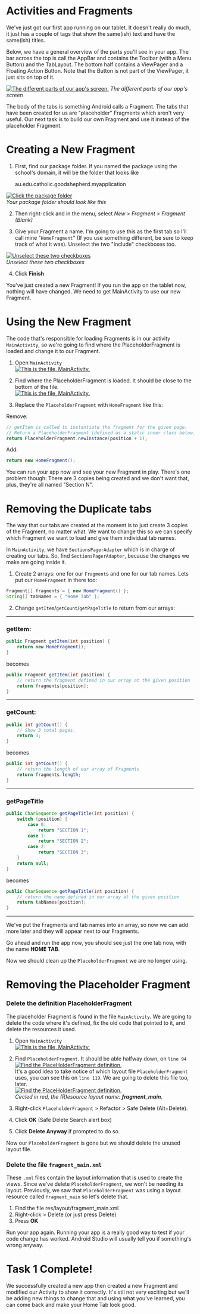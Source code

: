 Activities and Fragments
========================

We've just got our first app running on our tablet. It doesn't really do much, it just has a couple of tags that show the same(ish) text and have the same(ish) titles.

Below, we have a general overview of the parts you'll see in your app. The bar across the top is call the AppBar and contains the Toolbar (with a Menu Button) and the TabLayout. The bottom half contains a ViewPager and a Floating Action Button. Note that the Button is not part of the ViewPager, it just sits on top of it.

[![The different parts of our app's screen.](images/app_parts.png)](images/app_parts.png)
*The different parts of our app's screen*

The body of the tabs is something Android calls a Fragment. The tabs that have been created for us are "placeholder" Fragments which aren't very useful. Our next task is to build our own Fragment and use it instead of the placeholder Fragment.

# Creating a New Fragment

1) First, find our package folder. If you named the package using the school's domain, it will be the folder that looks like 

    au.edu.catholic.goodshepherd.myapplication

[![Click the package folder](images/click_package.png)](images/click_package.png)  
*Your package folder should look like this*

2) Then right-click and in the menu, select *New > Fragment > Fragment (Blank)*

3) Give your Fragment a name. I'm going to use this as the first tab so I'll call mine "`HomeFragment`" (If you use something different, be sure to keep track of what it was). Unselect the two "Include" checkboxes too. 

[![Unselect these two checkboxes](images/fragment_configure_component.png)](images/fragment_configure_component.png)  
*Unselect these two checkboxes*

4) Click **Finish**

You've just created a new Fragment! If you run the app on the tablet now, nothing will have changed. We need to get MainActivity to use our new Fragment.

# Using the New Fragment

The code that's responsible for loading Fragments is in our activity `MainActivity`, so we're going to find where the PlaceholderFragment is loaded and change it to our Fragment.

1) Open `MainActivity`  
[![This is the file, `MainActivity`.](images/project_view_main_activity.png)](images/project_view_main_activity.png)  

2) Find where the PlaceholderFragment is loaded. It should be close to the bottom of the file.  
[![This is the file, `MainActivity`.](images/load_placeholder_fragment.png)](images/load_placeholder_fragment.png)  


3) Replace the `PlaceholderFragment` with `HomeFragment` like this:

Remove:

```java
// getItem is called to instantiate the fragment for the given page.
// Return a PlaceholderFragment (defined as a static inner class below).
return PlaceholderFragment.newInstance(position + 1);
```

Add:

```java
return new HomeFragment();
```

You can run your app now and see your new Fragment in play. There's one problem though: There are 3 copies being created and we don't want that, plus, they're all named "Section N".

# Removing the Duplicate tabs

The way that our tabs are created at the moment is to just create 3 copies of the Fragment, no matter what. We want to change this so we can specify which Fragment we want to load and give them individual tab names.

In `MainActivity`, we have `SectionsPagerAdapter` which is in charge of creating our tabs. So, find `SectionsPagerAdapter`, because the changes we make are going inside it.

1) Create 2 arrays: one for our `Fragment`s and one for our tab names. Lets put our `HomeFragment` in there too:

```java
Fragment[] fragments = { new HomeFragment() };
String[] tabNames = { "Home Tab" };
```

2) Change `getItem`/`getCount`/`getPageTitle` to return from our arrays:

---
### getItem:
```java
public Fragment getItem(int position) {
    return new HomeFragment();
}
```
becomes
```java
public Fragment getItem(int position) {
    // return the fragment defined in our array at the given position
    return fragments[position];
}
```

---
### getCount:

```java
public int getCount() {
    // Show 3 total pages.
    return 3;
}
```
becomes
```java
public int getCount() {
    // return the length of our array of Fragments 
    return fragments.length;
}
```

---
### getPageTitle
```java
public CharSequence getPageTitle(int position) {
    switch (position) {
        case 0:
            return "SECTION 1";
        case 1:
            return "SECTION 2";
        case 2:
            return "SECTION 3";
    }
    return null;
}
```
becomes
```java
public CharSequence getPageTitle(int position) {
    // return the name defined in our array at the given position
    return tabNames[position];
}
```

---

We've put the Fragments and tab names into an array, so now we can add more later and they will appear next to our Fragments.

Go ahead and run the app now, you should see just the one tab now, with the name **HOME TAB**.

Now we should clean up the `PlaceholderFragment` we are no longer using.

# Removing the Placeholder Fragment

### Delete the definition PlaceholderFragment

The placeholder Fragment is found in the file `MainActivity`. We are going to delete the code where it's defined, fix the old code that pointed to it, and delete the resources it used.

1) Open `MainActivity`  
[![This is the file, `MainActivity`.](images/project_view_main_activity.png)](images/project_view_main_activity.png)  

2) Find `PlaceholderFragment`. It should be able halfway down, on `line 94`  
[![Find the PlaceHolderFragment definition.](images/placeholder_fragment.png)](images/placeholder_fragment.png)  
It's a good idea to take notice of which layout file `PlaceholderFragment` uses, you can see this on `line 119`. We are going to delete this file too, later.  
[![Find the PlaceHolderFragment definition.](images/fragment_main_name.png)](images/fragment_main_name.png)  
*Circled in red, the (R)esource layout name: **fragment_main***.


3) Right-click `PlaceholderFragment` > Refactor > Safe Delete (Alt+Delete).  

4) Click **OK** (Safe Delete Search alert box)

5) Click **Delete Anyway** if prompted to do so.

Now our `PlaceholderFragment` is gone but we should delete the unused layout file.

### Delete the file `fragment_main.xml`

These `.xml` files contain the layout information that is used to create the views. Since we've delete `PlaceholderFragment`, we won't be needing its layout. Previously, we saw that `PlaceholderFragment` was using a layout resource called `fragment_main` so let's delete that. 

1) Find the file res/layout/fragment_main.xml
2) Right-click > Delete (or just press Delete)
3) Press **OK**

Run your app again. Running your app is a really good way to test if your code change has worked. Android Studio will usually tell you if something's wrong anyway.

# Task 1 Complete!

We successfully created a new app then created a new Fragment and modified our Activity to show it correctly. It's stil not very exciting but we'll be adding new things to change that and using what you've learned, you can come back and make your Home Tab look good.
